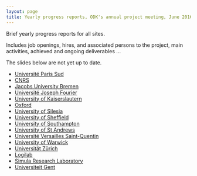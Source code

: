 ```yaml
---
layout: page
title: Yearly progress reports, ODK's annual project meeting, June 2016
---
```


Brief yearly progress reports for all sites.

Includes job openings, hires, and associated persons to the project,
main activities, achieved and ongoing deliverables ...

The slides below are not yet up to date.

- [Université Paris Sud](ParisSud)
- [CNRS](CNRS)
- [Jacobs University Bremen](JacU)
- [Université Joseph Fourier](UJF)
- [University of Kaiserslautern](Kaiserslautern)
- [Oxford](Oxford)
- [University of Silesia](Silesia)
- [University of Sheffield](Sheffield)
- [University of Southampton](southampton.pdf)
- [University of St Andrews](StAndrews)
- [Université Versailles Saint-Quentin](UVersailles)
- [University of Warwick](Warwick)
- [Universität Zürich](Zurich)
- [Logilab](Logilab)
- [Simula Research Laboratory](Simula)
- [Universiteit Gent](UGent/ugent.pdf)
